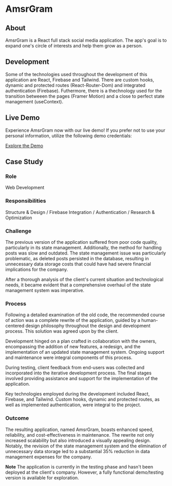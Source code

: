 # AmsrGram

## About

AmsrGram is a React full stack social media application. The app's goal is to expand one's circle of interests and help them grow as a person.

## Development 

Some of the technologies used throughout the development of this application are React, Firebase and Tailwind. There are custom hooks, dynamic and protected routes (React-Router-Dom) and integrated authentication (Firebase). Futhermore, there is a thechnology used for the transition betweeen the pages (Framer Motion) and a close to perfect state management (useContext).

## Live Demo

Experience AmsrGram now with our live demo! If you prefer not to use your personal information, utilize the following demo credentials:



[Explore the Demo](https://amsrgram.vercel.app "See the demo")

## Case Study

### **Role**
Web Development

### **Responsibilities**
Structure & Design / Firebase Integration / Authentication / Research & Optimization

### **Challenge**

The previous version of the application suffered from poor code quality, particularly in its state management. Additionally, the method for handling posts was slow and outdated. The state management issue was particularly problematic, as deleted posts persisted in the database, resulting in unnecessary data storage costs that could have had severe financial implications for the company.

After a thorough analysis of the client's current situation and technological needs, it became evident that a comprehensive overhaul of the state management system was imperative.

### **Process**

Following a detailed examination of the old code, the recommended course of action was a complete rewrite of the application, guided by a human-centered design philosophy throughout the design and development process. This solution was agreed upon by the client.

Development hinged on a plan crafted in collaboration with the owners, encompassing the addition of new features, a redesign, and the implementation of an updated state management system. Ongoing support and maintenance were integral components of this process.

During testing, client feedback from end-users was collected and incorporated into the iterative development process. The final stages involved providing assistance and support for the implementation of the application.

Key technologies employed during the development included React, Firebase, and Tailwind. Custom hooks, dynamic and protected routes, as well as implemented authentication, were integral to the project.

### **Outcome**

The resulting application, named AmsrGram, boasts enhanced speed, reliability, and cost-effectiveness in maintenance. The rewrite not only increased scalability but also introduced a visually appealing design. Notably, the revision of the state management system and the elimination of unnecessary data storage led to a substantial 35% reduction in data management expenses for the company.

**Note**
The application is currently in the testing phase and hasn't been deployed at the client's company. However, a fully functional demo/testing version is available for exploration.
